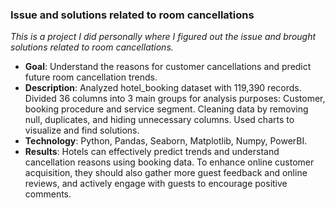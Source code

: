 ### Issue and solutions related to room cancellations
*This is a project I did personally where I figured out the issue and brought solutions related to room cancellations.*

- **Goal**: Understand the reasons for customer cancellations and predict future room cancellation trends.
- **Description**: Analyzed hotel_booking dataset with 119,390 records. Divided 36 columns into 3 main groups for analysis purposes: Customer, booking procedure and service segment. Cleaning data by removing null, duplicates, and hiding unnecessary columns. Used charts to visualize and find solutions.
- **Technology**: Python, Pandas, Seaborn, Matplotlib, Numpy, PowerBI.
- **Results**: Hotels can effectively predict trends and understand cancellation reasons using booking data. To enhance online customer acquisition, they should also gather more guest feedback and online reviews, and actively engage with guests to encourage positive comments.
